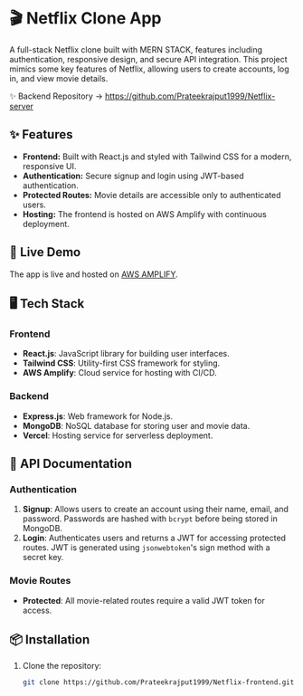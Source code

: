 # 🎬 Netflix Clone App

A full-stack Netflix clone built with MERN STACK, features including authentication, responsive design, and secure API integration. This project mimics some key features of Netflix, allowing users to create accounts, log in, and view movie details.

✨ Backend Repository -> https://github.com/Prateekrajput1999/Netflix-server

## ✨ Features

- **Frontend:** Built with React.js and styled with Tailwind CSS for a modern, responsive UI.
- **Authentication:** Secure signup and login using JWT-based authentication.
- **Protected Routes:** Movie details are accessible only to authenticated users.
- **Hosting:** The frontend is hosted on AWS Amplify with continuous deployment.

## 🚀 Live Demo

The app is live and hosted on [AWS AMPLIFY](https://master.d3mswxqa7vdfhx.amplifyapp.com/).

## 🖥️ Tech Stack

### Frontend
- **React.js**: JavaScript library for building user interfaces.
- **Tailwind CSS**: Utility-first CSS framework for styling.
- **AWS Amplify**: Cloud service for hosting with CI/CD.

### Backend
- **Express.js**: Web framework for Node.js.
- **MongoDB**: NoSQL database for storing user and movie data.
- **Vercel**: Hosting service for serverless deployment.

## 📜 API Documentation

### Authentication
1. **Signup**: Allows users to create an account using their name, email, and password. Passwords are hashed with `bcrypt` before being stored in MongoDB.
2. **Login**: Authenticates users and returns a JWT for accessing protected routes. JWT is generated using `jsonwebtoken`'s sign method with a secret key.

### Movie Routes
- **Protected**: All movie-related routes require a valid JWT token for access.

## 📦 Installation

1. Clone the repository:
   ```bash
   git clone https://github.com/Prateekrajput1999/Netflix-frontend.git
